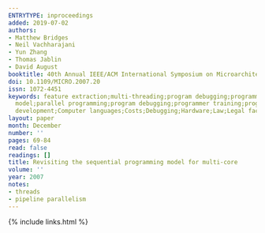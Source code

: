 ```yaml
---
ENTRYTYPE: inproceedings
added: 2019-07-02
authors:
- Matthew Bridges
- Neil Vachharajani
- Yun Zhang
- Thomas Jablin
- David August
booktitle: 40th Annual IEEE/ACM International Symposium on Microarchitecture (MICRO 2007)
doi: 10.1109/MICRO.2007.20
issn: 1072-4451
keywords: feature extraction;multi-threading;program debugging;programming languages;software engineering;SPEC CINT2000 suite;automatic thread extraction;multicore
  model;parallel programming;program debugging;programmer training;programming languages;sequential programming model;single-threaded programming;software
  development;Computer languages;Costs;Debugging;Hardware;Law;Legal factors;Parallel programming;Programming profession;System recovery;Yarn
layout: paper
month: December
number: ''
pages: 69-84
read: false
readings: []
title: Revisiting the sequential programming model for multi-core
volume: ''
year: 2007
notes:
- threads
- pipeline parallelism
---
```

{% include links.html %}
